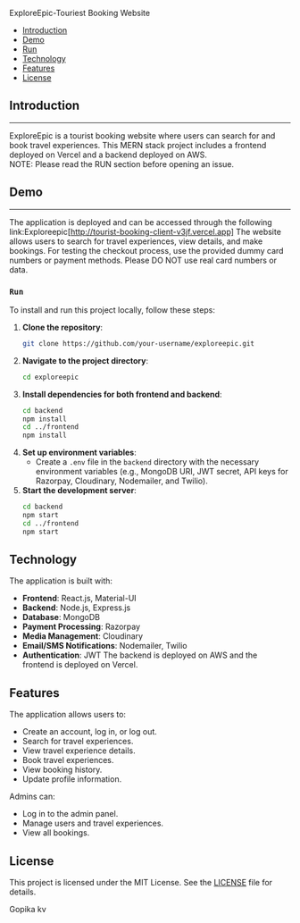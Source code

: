 ExploreEpic-Touriest Booking Website


- [Introduction](#introduction)
- [Demo](#demo)
- [Run](#run)
- [Technology](#technology)
- [Features](#features)
- [License](#license)



## **Introduction**
---
ExploreEpic is a tourist booking website where users can search for and book travel experiences. This MERN stack project includes a frontend deployed on Vercel and a backend deployed on AWS.  
NOTE: Please read the RUN section before opening an issue.


## Demo
---
The application is deployed and can be accessed through the following link:Exploreepic[http://tourist-booking-client-v3jf.vercel.app]
The website allows users to search for travel experiences, view details, and make bookings. For testing the checkout process, use the provided dummy card numbers or payment methods. Please DO NOT use real card numbers or data.


### `Run`

To install and run this project locally, follow these steps:
1. **Clone the repository**:
    ```bash
    git clone https://github.com/your-username/exploreepic.git
    ```
2. **Navigate to the project directory**:
    ```bash
    cd exploreepic
    ```
3. **Install dependencies for both frontend and backend**:
    ```bash
    cd backend
    npm install
    cd ../frontend
    npm install
    ```
4. **Set up environment variables**:
   - Create a `.env` file in the `backend` directory with the necessary environment variables (e.g., MongoDB URI, JWT secret, API keys for Razorpay, Cloudinary, Nodemailer, and Twilio).
5. **Start the development server**:
    ```bash
    cd backend
    npm start
    cd ../frontend
    npm start
    ```

## Technology

The application is built with:
- **Frontend**: React.js, Material-UI
- **Backend**: Node.js, Express.js
- **Database**: MongoDB
- **Payment Processing**: Razorpay
- **Media Management**: Cloudinary
- **Email/SMS Notifications**: Nodemailer, Twilio
- **Authentication**: JWT
The backend is deployed on AWS and the frontend is deployed on Vercel.
## Features

The application allows users to:
- Create an account, log in, or log out.
- Search for travel experiences.
- View travel experience details.
- Book travel experiences.
- View booking history.
- Update profile information.

Admins can:
- Log in to the admin panel.
- Manage users and travel experiences.
- View all bookings.

## License

This project is licensed under the MIT License. See the [LICENSE](LICENSE) file for details.

Gopika kv



